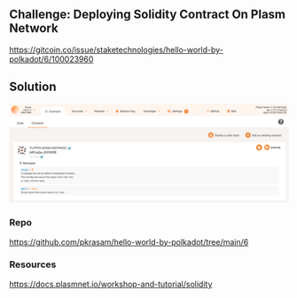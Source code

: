 ## Challenge: Deploying Solidity Contract On Plasm Network

https://gitcoin.co/issue/staketechnologies/hello-world-by-polkadot/6/100023960

## Solution

![Solution](2020-10-16-pkrasam-6-Deploying-Solidity-Contract-On-Plasm-Network-V1.png)

### Repo

https://github.com/pkrasam/hello-world-by-polkadot/tree/main/6

### Resources

https://docs.plasmnet.io/workshop-and-tutorial/solidity
